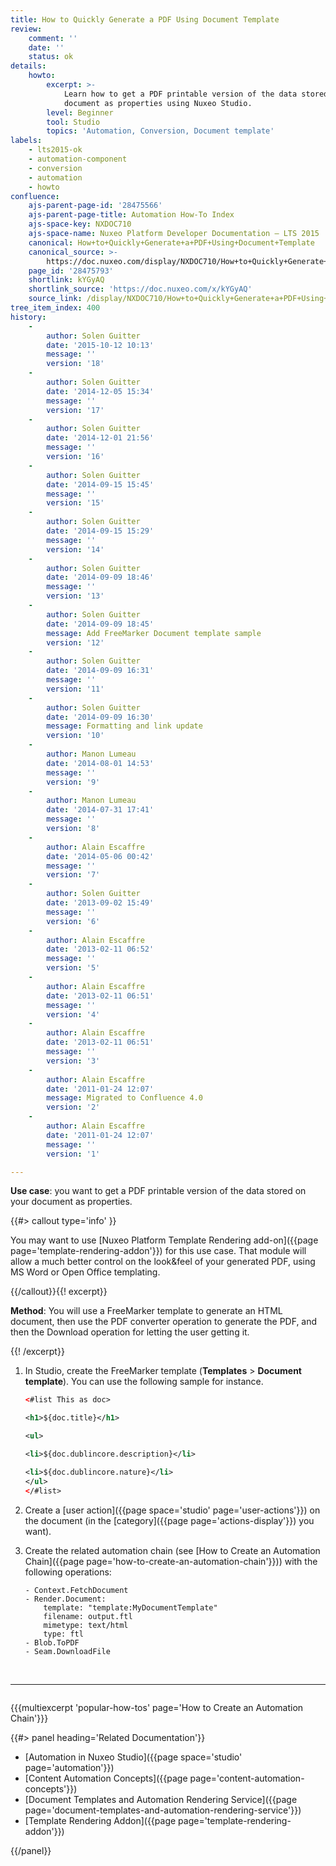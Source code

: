 ```yaml
---
title: How to Quickly Generate a PDF Using Document Template
review:
    comment: ''
    date: ''
    status: ok
details:
    howto:
        excerpt: >-
            Learn how to get a PDF printable version of the data stored on your
            document as properties using Nuxeo Studio.
        level: Beginner
        tool: Studio
        topics: 'Automation, Conversion, Document template'
labels:
    - lts2015-ok
    - automation-component
    - conversion
    - automation
    - howto
confluence:
    ajs-parent-page-id: '28475566'
    ajs-parent-page-title: Automation How-To Index
    ajs-space-key: NXDOC710
    ajs-space-name: Nuxeo Platform Developer Documentation — LTS 2015
    canonical: How+to+Quickly+Generate+a+PDF+Using+Document+Template
    canonical_source: >-
        https://doc.nuxeo.com/display/NXDOC710/How+to+Quickly+Generate+a+PDF+Using+Document+Template
    page_id: '28475793'
    shortlink: kYGyAQ
    shortlink_source: 'https://doc.nuxeo.com/x/kYGyAQ'
    source_link: /display/NXDOC710/How+to+Quickly+Generate+a+PDF+Using+Document+Template
tree_item_index: 400
history:
    -
        author: Solen Guitter
        date: '2015-10-12 10:13'
        message: ''
        version: '18'
    -
        author: Solen Guitter
        date: '2014-12-05 15:34'
        message: ''
        version: '17'
    -
        author: Solen Guitter
        date: '2014-12-01 21:56'
        message: ''
        version: '16'
    -
        author: Solen Guitter
        date: '2014-09-15 15:45'
        message: ''
        version: '15'
    -
        author: Solen Guitter
        date: '2014-09-15 15:29'
        message: ''
        version: '14'
    -
        author: Solen Guitter
        date: '2014-09-09 18:46'
        message: ''
        version: '13'
    -
        author: Solen Guitter
        date: '2014-09-09 18:45'
        message: Add FreeMarker Document template sample
        version: '12'
    -
        author: Solen Guitter
        date: '2014-09-09 16:31'
        message: ''
        version: '11'
    -
        author: Solen Guitter
        date: '2014-09-09 16:30'
        message: Formatting and link update
        version: '10'
    -
        author: Manon Lumeau
        date: '2014-08-01 14:53'
        message: ''
        version: '9'
    -
        author: Manon Lumeau
        date: '2014-07-31 17:41'
        message: ''
        version: '8'
    -
        author: Alain Escaffre
        date: '2014-05-06 00:42'
        message: ''
        version: '7'
    -
        author: Solen Guitter
        date: '2013-09-02 15:49'
        message: ''
        version: '6'
    -
        author: Alain Escaffre
        date: '2013-02-11 06:52'
        message: ''
        version: '5'
    -
        author: Alain Escaffre
        date: '2013-02-11 06:51'
        message: ''
        version: '4'
    -
        author: Alain Escaffre
        date: '2013-02-11 06:51'
        message: ''
        version: '3'
    -
        author: Alain Escaffre
        date: '2011-01-24 12:07'
        message: Migrated to Confluence 4.0
        version: '2'
    -
        author: Alain Escaffre
        date: '2011-01-24 12:07'
        message: ''
        version: '1'

---
```

**Use case**: you want to get a PDF printable version of the data stored on your document as properties.

{{#> callout type='info' }}

You may want to use [Nuxeo Platform Template Rendering add-on]({{page page='template-rendering-addon'}}) for this use case. That module will allow a much better control on the look&feel of your generated PDF, using MS Word or Open Office templating.

{{/callout}}{{! excerpt}}

**Method**: You will use a FreeMarker template to generate an HTML document, then use the PDF converter operation to generate the PDF, and then the Download operation for letting the user getting it.

{{! /excerpt}}

1.  In Studio, create the FreeMarker template (**Templates** > **Document template**).
    You can use the following sample for instance.

    ```xml
    <#list This as doc>

    <h1>${doc.title}</h1>

    <ul>

    <li>${doc.dublincore.description}</li>

    <li>${doc.dublincore.nature}</li>
    </ul>
    </#list>
    ```

2.  Create a [user action]({{page space='studio' page='user-actions'}}) on the document (in the [category]({{page page='actions-display'}}) you want).
3.  Create the related automation chain (see [How to Create an Automation Chain]({{page page='how-to-create-an-automation-chain'}})) with the following operations:

    ```
    - Context.FetchDocument
    - Render.Document:
        template: "template:MyDocumentTemplate"
        filename: output.ftl
        mimetype: text/html
        type: ftl
    - Blob.ToPDF
    - Seam.DownloadFile
    ```

&nbsp;

* * *

<div class="row" data-equalizer data-equalize-on="medium"><div class="column medium-6">

{{{multiexcerpt 'popular-how-tos' page='How to Create an Automation Chain'}}}

</div><div class="column medium-6">{{#> panel heading='Related Documentation'}}

*   [Automation in Nuxeo Studio]({{page space='studio' page='automation'}})
*   [Content Automation Concepts]({{page page='content-automation-concepts'}})
*   [Document Templates and Automation Rendering Service]({{page page='document-templates-and-automation-rendering-service'}})
*   [Template Rendering Addon]({{page page='template-rendering-addon'}})

{{/panel}}</div></div>
